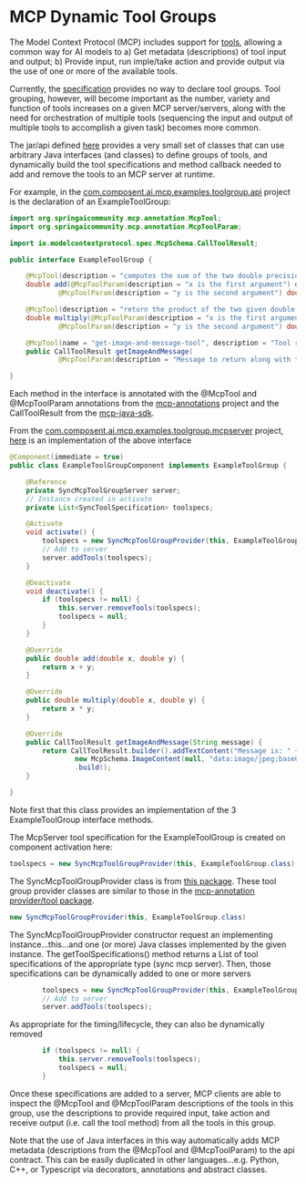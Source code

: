 # MCP Dynamic Tool Groups

The Model Context Protocol (MCP) includes support for [tools](https://modelcontextprotocol.io/specification/2025-06-18/server/tools), allowing a common way for AI models to a) Get metadata (descriptions) of tool input and output;  b) Provide input, run imple/take action and provide output via the use of one or more of the available tools.

Currently, the [specification](https://modelcontextprotocol.io/specification/versioning) provides no way to declare tool groups.  Tool grouping, however, will become important as the number, variety and function of tools increases on a given MCP server/servers, along with the need for orchestration of multiple tools (sequencing the input and output of multiple tools to accomplish a given task) becomes more common.

The jar/api defined [here](/com.composent.ai.mcp.toolgroup) provides a very small set of classes that can use arbitrary Java interfaces (and classes) to define groups of tools, and dynamically build the tool specifications and method callback needed to add and remove the tools to an MCP server at runtime.

For example, in the [com.composent.ai.mcp.examples.toolgroup.api](/com.composent.ai.mcp.examples.toolgroup.api) project is the declaration of an ExampleToolGroup:

```java
import org.springaicommunity.mcp.annotation.McpTool;
import org.springaicommunity.mcp.annotation.McpToolParam;

import io.modelcontextprotocol.spec.McpSchema.CallToolResult;

public interface ExampleToolGroup {

	@McpTool(description = "computes the sum of the two double precision input arguments a and b")
	double add(@McpToolParam(description = "x is the first argument") double x,
			@McpToolParam(description = "y is the second argument") double y);

	@McpTool(description = "return the product of the two given double precision arguments named a and b")
	double multiply(@McpToolParam(description = "x is the first argument") double x,
			@McpToolParam(description = "y is the second argument") double y);

	@McpTool(name = "get-image-and-message-tool", description = "Tool returning CallToolResult")
	public CallToolResult getImageAndMessage(
			@McpToolParam(description = "Message to return along with tool group image") String message);

}
```
Each method in the interface is annotated with the @McpTool and @McpToolParam annotations from the [mcp-annotations](https://github.com/spring-ai-community/mcp-annotations) project and the CallToolResult from the [mcp-java-sdk](https://github.com/modelcontextprotocol/java-sdk).
 
From the [com.composent.ai.mcp.examples.toolgroup.mcpserver](/com.compsent.ai.mcp.examples.toolgroup.mcpserver) project, [here](https://github.com/ECF/MCPToolGroups/blob/main/com.composent.ai.mcp.examples.toolgroup.mcpserver/src/main/java/com/composent/ai/mcp/examples/toolgroup/mcpserver/ExampleToolGroupComponent.java) is an implementation of the above interface

```java
@Component(immediate = true)
public class ExampleToolGroupComponent implements ExampleToolGroup {

	@Reference
	private SyncMcpToolGroupServer server;
	// Instance created in activate
	private List<SyncToolSpecification> toolspecs;

	@Activate
	void activate() {
		toolspecs = new SyncMcpToolGroupProvider(this, ExampleToolGroup.class).getToolSpecifications();
		// Add to server
		server.addTools(toolspecs);
	}

	@Deactivate
	void deactivate() {
		if (toolspecs != null) {
			this.server.removeTools(toolspecs);
			toolspecs = null;
		}
	}

	@Override
	public double add(double x, double y) {
		return x + y;
	}

	@Override
	public double multiply(double x, double y) {
		return x * y;
	}

	@Override
	public CallToolResult getImageAndMessage(String message) {
		return CallToolResult.builder().addTextContent("Message is: " + message).addContent(
				new McpSchema.ImageContent(null, "data:image/jpeg;base64,/9j/4AAQSkZJRgABAQEAYABgAAD...", "image/jpeg"))
				.build();
	}

}
```
Note first that this class provides an implementation of the 3 ExampleToolGroup interface methods.   

The McpServer tool specification for the ExampleToolGroup is created on component activation here:
```java
toolspecs = new SyncMcpToolGroupProvider(this, ExampleToolGroup.class).getToolSpecifications();
```
The SyncMcpToolGroupProvider class is from [this package](https://github.com/ECF/MCPToolGroups/tree/main/com.composent.ai.mcp.toolgroup/src/main/java/com/composent/ai/mcp/toolgroup/provider). These tool group provider classes are similar to those in the [mcp-annotation provider/tool package](https://github.com/spring-ai-community/mcp-annotations/tree/main/mcp-annotations/src/main/java/org/springaicommunity/mcp/provider/tool).

```java
new SyncMcpToolGroupProvider(this, ExampleToolGroup.class)
```
The SyncMcpToolGroupProvider constructor request an implementing instance...this...and one (or more) Java classes implemented by the given instance.  The getToolSpecifications() method returns a List of tool specifications of the appropriate type (sync mcp server).  Then, those specifications can be dynamically added to one or more servers

```java
		toolspecs = new SyncMcpToolGroupProvider(this, ExampleToolGroup.class).getToolSpecifications();
		// Add to server
		server.addTools(toolspecs);
```
As appropriate for the timing/lifecycle, they can also be dynamically removed
```java
		if (toolspecs != null) {
			this.server.removeTools(toolspecs);
			toolspecs = null;
		}
```
Once these specifications are added to a server, MCP clients are able to inspect the @McpTool and @McpToolParam descriptions of the tools in this group, use the descriptions to provide required input, take action and receive output (i.e. call the tool method) from all the tools in this group.

Note that the use of Java interfaces in this way automatically adds MCP metadata (descriptions from the @McpTool and @McpToolParam) to the api contract.  This can be easily duplicated in other languages...e.g. Python, C++, or Typescript via decorators, annotations and abstract classes.
